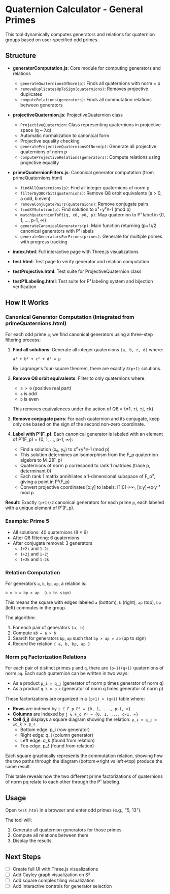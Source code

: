 # Quaternion Calculator - General Primes

This tool dynamically computes generators and relations for quaternion groups based on user-specified odd primes.

## Structure

- **generatorComputation.js**: Core module for computing generators and relations
  - `generateQuaternionsOfNorm(p)`: Finds all quaternions with norm = p
  - `removeDuplicatesUpToSign(quaternions)`: Removes projective duplicates
  - `computeRelations(generators)`: Finds all commutation relations between generators

- **projectiveQuaternion.js**: ProjectiveQuaternion class
  - `ProjectiveQuaternion`: Class representing quaternions in projective space (q ~ λq)
  - Automatic normalization to canonical form
  - Projective equality checking
  - `generateProjectiveQuaternionsOfNorm(p)`: Generate all projective quaternions of norm p
  - `computeProjectiveRelations(generators)`: Compute relations using projective equality

- **primeQuaternionFilters.js**: Canonical generator computation (from primeQuaternions.html)
  - `findAllQuaternions(p)`: Find all integer quaternions of norm p
  - `filterByQ8Orbit(quaternions)`: Remove Q8 orbit equivalents (a > 0, a odd, b even)
  - `removeConjugatePairs(quaternions)`: Remove conjugate pairs
  - `findXYSolution(p)`: Find solution to x²+y²≡-1 (mod p)
  - `matchQuaternionToP1(q, x0, y0, p)`: Map quaternion to P¹ label in {0, 1, ..., p-1, ∞}
  - `generateCanonicalGenerators(p)`: Main function returning (p+1)/2 canonical generators with P¹ labels
  - `generateGeneratorsForPrimes(primes)`: Generate for multiple primes with progress tracking

- **index.html**: Full interactive page with Three.js visualizations
- **test.html**: Test page to verify generator and relation computation
- **testProjective.html**: Test suite for ProjectiveQuaternion class
- **testP1Labeling.html**: Test suite for P¹ labeling system and bijection verification

## How It Works

### Canonical Generator Computation (Integrated from primeQuaternions.html)

For each odd prime `p`, we find canonical generators using a three-step filtering process:

1. **Find all solutions**: Generate all integer quaternions `(a, b, c, d)` where:
   ```
   a² + b² + c² + d² = p
   ```
   By Lagrange's four-square theorem, there are exactly `8(p+1)` solutions.

2. **Remove Q8 orbit equivalents**: Filter to only quaternions where:
   - `a > 0` (positive real part)
   - `a` is odd
   - `b` is even

   This removes equivalences under the action of Q8 = {±1, ±i, ±j, ±k}.

3. **Remove conjugate pairs**: For each quaternion and its conjugate, keep only one based on the sign of the second non-zero coordinate.

4. **Label with P¹(F_p)**: Each canonical generator is labeled with an element of P¹(F_p) = {0, 1, ..., p-1, ∞}:
   - Find a solution (x₀, y₀) to x²+y²≡-1 (mod p)
   - This solution determines an isomorphism from the F_p quaternion algebra to M_2(F_p)
   - Quaternions of norm p correspond to rank 1 matrices (trace p, determinant 0)
   - Each rank 1 matrix annihilates a 1-dimensional subspace of F_p², giving a point in P¹(F_p)
   - Convert projective coordinates [x:y] to labels: [1:0]→∞, [x:y]→x·y⁻¹ mod p

**Result**: Exactly `(p+1)/2` canonical generators for each prime `p`, each labeled with a unique element of P¹(F_p).

### Example: Prime 5

- All solutions: 40 quaternions (8 × 6)
- After Q8 filtering: 6 quaternions
- After conjugate removal: 3 generators
  - `1+2i` and `1-2i`
  - `1+2j` and `1-2j`
  - `1+2k` and `1-2k`

### Relation Computation

For generators `a`, `b`, `bp`, `ap`, a relation is:
```
a × b = bp × ap  (up to sign)
```

This means the square with edges labeled `a` (bottom), `b` (right), `ap` (top), `bp` (left) commutes in the group.

The algorithm:
1. For each pair of generators `(a, b)`
2. Compute `ab = a × b`
3. Search for generators `bp`, `ap` such that `bp × ap = ab` (up to sign)
4. Record the relation `{ a, b, bp, ap }`

### Norm pq Factorization Relations

For each pair of distinct primes `p` and `q`, there are `(p+1)(q+1)` quaternions of norm `pq`. Each such quaternion can be written in two ways:
- As a product `p_i × q_j` (generator of norm p times generator of norm q)
- As a product `q_k × p_ℓ` (generator of norm q times generator of norm p)

These factorizations are organized in a `(p+1) × (q+1)` table where:
- **Rows** are indexed by `i ∈ F_p P¹ = {0, 1, ..., p-1, ∞}`
- **Columns** are indexed by `j ∈ F_q P¹ = {0, 1, ..., q-1, ∞}`
- **Cell (i,j)** displays a square diagram showing the relation: `p_i × q_j = ±q_k × p_ℓ`
  - Bottom edge: p_i (row generator)
  - Right edge: q_j (column generator)
  - Left edge: q_k (found from relation)
  - Top edge: p_ℓ (found from relation)

Each square graphically represents the commutation relation, showing how the two paths through the diagram (bottom→right vs left→top) produce the same result.

This table reveals how the two different prime factorizations of quaternions of norm pq relate to each other through the P¹ labeling.

## Usage

Open `test.html` in a browser and enter odd primes (e.g., "5, 13").

The tool will:
1. Generate all quaternion generators for those primes
2. Compute all relations between them
3. Display the results

## Next Steps

- [ ] Create full UI with Three.js visualizations
- [ ] Add Cayley graph visualization on S²
- [ ] Add square complex tiling visualization
- [ ] Add interactive controls for generator selection
